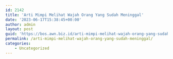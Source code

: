 ```yaml
---
id: 2142
title: 'Arti Mimpi Melihat Wajah Orang Yang Sudah Meninggal'
date: '2023-06-17T15:38:45+00:00'
author: admin
layout: post
guid: 'https://bos.awn.biz.id/arti-mimpi-melihat-wajah-orang-yang-sudah-meninggal/'
permalink: /arti-mimpi-melihat-wajah-orang-yang-sudah-meninggal/
categories:
    - Uncategorized
---
```


